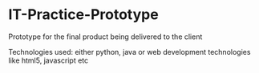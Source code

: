 # IT-Practice-Prototype
Prototype for the final product being delivered to the client

Technologies used: either python, java or web development technologies like html5, javascript etc
